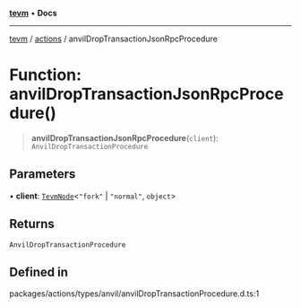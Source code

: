 [**tevm**](../../README.md) • **Docs**

***

[tevm](../../modules.md) / [actions](../README.md) / anvilDropTransactionJsonRpcProcedure

# Function: anvilDropTransactionJsonRpcProcedure()

> **anvilDropTransactionJsonRpcProcedure**(`client`): `AnvilDropTransactionProcedure`

## Parameters

• **client**: [`TevmNode`](../../index/type-aliases/TevmNode.md)\<`"fork"` \| `"normal"`, `object`\>

## Returns

`AnvilDropTransactionProcedure`

## Defined in

packages/actions/types/anvil/anvilDropTransactionProcedure.d.ts:1
